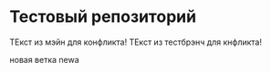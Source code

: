 # Тестовый репозиторий 
ТЕкст из мэйн для конфликта!
ТЕкст из тестбрэнч для кнфликта!

новая ветка newa